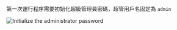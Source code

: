 第一次運行程序需要初始化超級管理員密碼，超管用戶名固定為 `admin`

![Initialize the administrator password](/content/projects/agileconfig/assets/init-admin-password.png)
